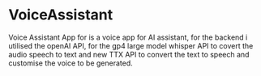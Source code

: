 # VoiceAssistant
Voice Assistant App for is a voice app for AI assistant, for the backend i utilised the openAI API, for the gp4 large model whisper API to covert the audio speech to text and new TTX API to convert the text to speech and customise the voice to be generated.
